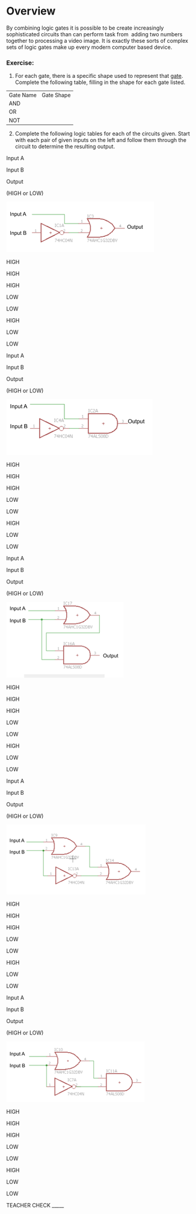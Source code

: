 # Overview

By combining logic gates it is possible to be create increasingly sophisticated circuits than can perform task from  adding two numbers together to processing a video image. It is exactly these sorts of complex sets of logic gates make up every modern computer based device.

### Exercise:

1.  For each gate, there is a specific shape used to represent that [gate](https://www.google.com/url?q=https://docs.google.com/document/d/1BmZbXzxnD2j17QToSZ9jeZmnP7burwfksfQq2v4zu-Y/edit%23heading%3Dh.tclufllpksfy&sa=D&ust=1587613174555000). Complete the following table, filling in the shape for each gate listed.

|           |            |
| --------- | ---------- |
| Gate Name | Gate Shape |
| AND       |            |
| OR        |            |
| NOT       |            |

2.  Complete the following logic tables for each of the circuits given. Start with each pair of given inputs on the left and follow them through the circuit to determine the resulting output.

Input A

Input B

Output

(HIGH or LOW)

![](images/image72.png)

HIGH

HIGH

HIGH

LOW

LOW

HIGH

LOW

LOW

Input A

Input B

Output

(HIGH or LOW)

![](images/image118.png)

HIGH

HIGH

HIGH

LOW

LOW

HIGH

LOW

LOW

Input A

Input B

Output

(HIGH or LOW)

![](images/image74.png)

HIGH

HIGH

HIGH

LOW

LOW

HIGH

LOW

LOW

Input A

Input B

Output

(HIGH or LOW)

![](images/image58.png)

HIGH

HIGH

HIGH

LOW

LOW

HIGH

LOW

LOW

Input A

Input B

Output

(HIGH or LOW)

![](images/image24.png)

HIGH

HIGH

HIGH

LOW

LOW

HIGH

LOW

LOW

TEACHER CHECK \_\_\_\_\_

